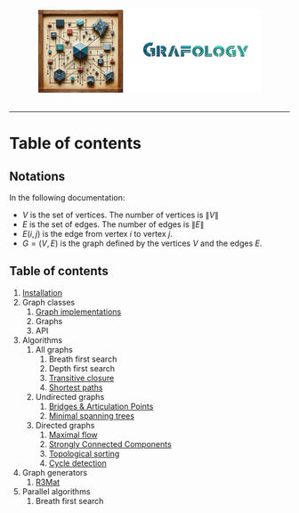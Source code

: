 <div align="center">
    <img 
        src="imgs/logo.png" 
        alt="Grafology logo"
        height="150px"
        width="400px"
        />
</div>
<br/>
<hr/>

# Table of contents
## Notations
In the following documentation:
- $V$ is the set of vertices. The number of vertices is $\lVert V \rVert$
- $E$ is the set of edges. The number of edges is $\lVert E \rVert$
- $E(i,j)$ is the edge from vertex $i$ to vertex $j$.
- $G = (V, E)$ is the graph defined by the vertices $V$ and the edges $E$.

## Table of contents
1. [Installation](installation.md)
2.  Graph classes
    1. [Graph implementations](graph_implementations.md)
    2. Graphs
    3. API
3. Algorithms
    1.  All graphs
        1. Breath first search
        2. Depth first search
        3. [Transitive closure](algos/transitive_closure.md)
        4. [Shortest paths](algos/shortest_paths.md)
    2.  Undirected graphs
        1. [Bridges & Articulation Points](algos/bridges_and_AP.md)
        2. [Minimal spanning trees](algos/minimum_spanning_tree.md)
    3.  Directed graphs
        1. [Maximal flow](algos/maximum_flow.md)
        2. [Strongly Connected Components](algos/strongly_connected_components.md)
        3. [Topological sorting](algos/topological_sorting.md)
        4. [Cycle detection](algos/cycles.md)
4. Graph generators
    1. [R3Mat](generators/R3Mat.md)
5. Parallel algorithms
    1. Breath first search
